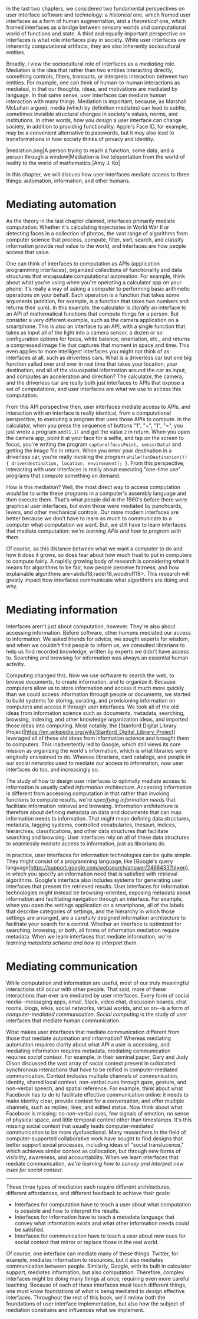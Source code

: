 In the last two chapters, we considered two fundamental perspectives on user interface software and technology: a _historical_ one, which framed user interfaces as a form of human augmentation, and a _theoretical_ one, which framed interfaces as a bridge between sensory worlds and computational world of functions and state. A third and equally important perspective on interfaces is what role interfaces play in society. While user interfaces are inherently computational artifacts, they are also inherently sociocultural entities.

 Broadly, I view the sociocultural role of interfaces as a _mediating_ role. Mediation is the idea that rather than two entities interacting directly, something controls, filters, transacts, or interprets interaction between two entities. For example, one can think of human-to-human interactions as mediated, in that our thoughts, ideas, and motivations are mediated by language. In that same sense, user interfaces can mediate human interaction with many things. Mediation is important, because, as Marshall McLuhan argued, media (which by definition mediates) can lead to subtle, sometimes invisible structural changes in society's values, norms, and institutions<mcluhan94>. In other words, how you _design_ a user interface can change society, in addition to providing functionality. Apple's Face ID, for example, may be a convenient alternative to passwords, but it may also lead to transformations in how society thinks of privacy and identity.

|mediation.png|A person trying to reach a function, some data, and a person through a window|Mediation is like teleportation from the world of reality to the world of mathematics.|Amy J. Ko|

In this chapter, we will discuss how user interfaces mediate access to three things: automation, information, and other humans.

# Mediating automation

As the theory in the last chapter claimed, interfaces primarily mediate computation. Whether it's calculating trajectories in World War II or detecting faces in a collection of photos, the vast range of algorithms from computer science that process, compute, filter, sort, search, and classify information provide real value to the world, and interfaces are how people access that value.

One can think of interfaces to computation as APIs (application programming interfaces), organized collections of functionality and data structures that encapsulate computational automation. For example, think about what you're using when you're operating a calculator app on your phone: it's really a way of asking a computer to performing basic arithmetic operations on your behalf. Each operation is a function that takes some arguments (addition, for example, is a function that takes two numbers and returns their sum). In this example, the calculator is _literally_ an interface to an API of mathematical functions that compute things for a person. But consider a very different example, such as the camera application on a smartphone. This is _also_ an interface to an API, with a single function that takes as input all of the light into a camera sensor, a dozen or so configuration options for focus, white balance, orientation, etc., and returns a compressed image file that captures that moment in space and time. This even applies to more intelligent interfaces you might not think of as interfaces at all, such as driverless cars. What is a driverless car but one big function called over and over in real time that takes your location, your destination, and all of the visuospatial information around the car as input, and computes an acceleration and direction? The calculator, the camera, and the driverless car are really both just interfaces to APIs that expose a set of computations, and user interfaces are what we use to access this computation.

From this API perspective then, user interfaces mediate access to APIs, and interaction with an interface is really identical, from a computational perspective, to executing a program that uses those APIs to compute. In the calculator, when you press the sequence of buttons "1", "+", "1", "=", you just wrote a program `add(1,1)` and get the value `2` in return. When you open the camera app, point it at your face for a selfie, and tap on the screen to focus, you're writing the program `capture(focusPoint, sensorData)` and getting the image file in return. When you enter your destination in a driverless car, you're really invoking the program `while(!atDestination()) { drive(destination, location, environment); }`. From this perspective, interacting with user interfaces is really about executing "one-time use" programs that compute something on demand.

How is this mediation? Well, the most direct way to access computation would be to write these programs in a computer's assembly language and then execute them. That's what people did in the 1960's before there were graphical user interfaces, but even those were mediated by punchcards, levers, and other mechanical controls. Our more modern interfaces are better because we don't have to learn as much to communicate to a computer what computation we want. But, we still have to learn interfaces that mediate computation: _we're learning APIs and how to program with them_.

Of course, as this distance between what we want a computer to do and how it does it grows, so does fear about how much trust to put in computers to compute fairly. A rapidly growing body of research is considering what it means for algorithms to be fair, how people perceive fairness, and how explainable algorithms are<abdul18,rader18,woodruff18>. This research will greatly impact how interfaces communicate what algorithms are doing and why.

# Mediating information
Interfaces aren't just about computation, however. They're also about accessing information. Before software, other _humans_ mediated our access to information. We asked friends for advice, we sought experts for wisdom, and when we couldn't find people to inform us, we consulted librarians to help us find recorded knowledge, written by experts we didn't have access to. Searching and browsing for information was always an essential human activity.

Computing changed this. Now we use software to search the web, to browse documents, to create information, and to organize it. Because computers allow us to store information and access it much more quickly than we could access information through people or documents, we started to build systems for storing, curating, and provisioning information on computers and access it through user interfaces. We took all of the old ideas from information science such as documents, metadata, searching, browsing, indexing, and other knowledge organization ideas, and imported those ideas into computing. Most notably, the [Stanford Digital Library Project|https://en.wikipedia.org/wiki/Stanford_Digital_Library_Project] leveraged all of these old ideas from information science and brought them to computers. This inadvertently led to Google, which still views its core mission as organizing the world's information, which is what libraries were originally envisioned to do. Whereas librarians, card catalogs, and people in our social networks used to mediate our access to information, now user interfaces do too, and increasingly so.

The study of how to design user interfaces to optimally mediate access to information is usually called *information architecture*<rosenfeld02>. Accessing information is different from accessing computation in that rather than invoking functions to compute results, we're _specifying information needs_ that facilitate information retrieval and browsing. Information architecture is therefore about defining metadata on data and documents that can map information needs to information. That might mean defining data structures, metadata, tagging systems, controlled vocabularies, thesauri, indices, hierarchies, classifications, and other data structures that facilitate searching and browsing. User interfaces rely on all of these data structures to seamlessly mediate access to information, just as librarians do.

In practice, user interfaces for information technologies can be quite simple. They might consist of a programming language, like [Google's query language|https://support.google.com/websearch/answer/2466433?hl=en], in which you specify an information need that is satisfied with retrieval algorithms. Google's interface also includes systems for generating user interfaces that present the retrieved results. User interfaces for information technologies might instead be browsing-oriented, exposing metadata about information and facilitating navigation through an interface. For example, when you open the settings application on a smartphone, all of the labels that describe categories of settings, and the hierarchy in which those settings are arranged, are a carefully designed information architecture to facilitate your search for a control. Whether an interface is optimized for searching, browsing, or both, all forms of information mediation require metadata. When we learn interfaces that mediate information, _we're learning metadata schema and how to interpret them_.

# Mediating communication
While computation and information are useful, most of our truly meaningful interactions still occur with other people. That said, more of these interactions than ever are mediated by user interfaces. Every form of social media--messaging apps, email, Slack, video chat, discussion boards, chat rooms, blogs, wikis, social networks, virtual worlds, and so on--is a form of *computer-mediated communication*<fussell14>. *Social computing* is the study of user interfaces that mediate human communication.

What makes user interfaces that mediate communication different from those that mediate automation and information? Whereas mediating automation requires clarity about what API a user is accessing, and mediating information requires metadata, mediating communication requires *social context*. For example, in their seminal paper, Gary and Judy Olson discussed the vast array of social context present in collocated synchronous interactions that have to be reified in computer-mediated communication<olson00>. Context includes multiple channels of communication, identity, shared local context, non-verbal cues through gaze, gesture, and non-verbal speech, and spatial reference. For example, think about what Facebook has to do to facilitate effective communication online: it needs to make identity clear, provide context for a conversation, and offer multiple channels, such as replies, likes, and edited status. Now think about what Facebook is missing: no non-verbal cues, few signals of emotion, no sense of physical space, and little temporal context other than timestamps. It's this missing social context that usually leads computer-mediated communication to be more dysfunctional<cho15>. Many researchers in the field of computer-supported collaborative work have sought to find designs that better support social processes, including ideas of "social translucence," which achieves similar context as collocation, but through new forms of visibility, awareness, and accountability<erickson00>. When we learn interfaces that mediate communication, _we're learning how to convey and interpret new cues for social context_.

---

These three types of mediation each require different architectures, different affordances, and different feedback to achieve their goals:
		
* Interfaces for computation have to teach a user about what computation is possible and how to interpret the results.
* Interfaces for information have to teach a metadata language that convey what information exists and what other information needs could be satisfied.
* Interfaces for communication have to teach a user about new cues for social context that mirror or replace those in the real world.

Of course, one interface can mediate many of these things. Twitter, for example, mediates information to resources, but it also mediates communication between people. Similarly, Google, with its built in calculator support, mediates information, but also computation. Therefore, complex interfaces might be doing many things at once, requiring even more careful teaching. Because of each of these interfaces must teach different things, one must know foundations of _what_ is being mediated to design effective interfaces. Throughout the rest of this book, we'll review both the foundations of user interface implementation, but also how the subject of mediation constrains and influences what we implement.
